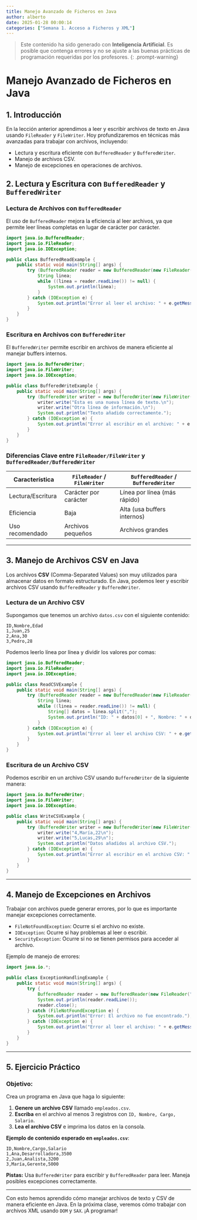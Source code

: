 ```yaml
---
title: Manejo Avanzado de Ficheros en Java
author: alberto
date: 2025-01-28 00:00:14
categories: ["Semana 1. Acceso a Ficheros y XML"]
---
```


> Este contenido ha sido generado con **Inteligencia Artificial**. Es posible que contenga errores y no se ajuste a las
> buenas prácticas de programación requeridas por los profesores.
{: .prompt-warning}

# Manejo Avanzado de Ficheros en Java

## 1. Introducción

En la lección anterior aprendimos a leer y escribir archivos de texto en Java usando `FileReader` y `FileWriter`. Hoy profundizaremos en técnicas más avanzadas para trabajar con archivos, incluyendo:

- Lectura y escritura eficiente con `BufferedReader` y `BufferedWriter`.
- Manejo de archivos CSV.
- Manejo de excepciones en operaciones de archivos.

## 2. Lectura y Escritura con `BufferedReader` y `BufferedWriter`

### **Lectura de Archivos con `BufferedReader`**

El uso de `BufferedReader` mejora la eficiencia al leer archivos, ya que permite leer líneas completas en lugar de carácter por carácter.

```java
import java.io.BufferedReader;
import java.io.FileReader;
import java.io.IOException;

public class BufferedReadExample {
    public static void main(String[] args) {
        try (BufferedReader reader = new BufferedReader(new FileReader("archivo.txt"))) {
            String linea;
            while ((linea = reader.readLine()) != null) {
                System.out.println(linea);
            }
        } catch (IOException e) {
            System.out.println("Error al leer el archivo: " + e.getMessage());
        }
    }
}
```

### **Escritura en Archivos con `BufferedWriter`**

El `BufferedWriter` permite escribir en archivos de manera eficiente al manejar buffers internos.

```java
import java.io.BufferedWriter;
import java.io.FileWriter;
import java.io.IOException;

public class BufferedWriteExample {
    public static void main(String[] args) {
        try (BufferedWriter writer = new BufferedWriter(new FileWriter("archivo.txt", true))) {
            writer.write("Esta es una nueva línea de texto.\n");
            writer.write("Otra línea de información.\n");
            System.out.println("Texto añadido correctamente.");
        } catch (IOException e) {
            System.out.println("Error al escribir en el archivo: " + e.getMessage());
        }
    }
}
```

### **Diferencias Clave entre `FileReader/FileWriter` y `BufferedReader/BufferedWriter`**
| Característica    | `FileReader` / `FileWriter` | `BufferedReader` / `BufferedWriter` |
| ----------------- | --------------------------- | ----------------------------------- |
| Lectura/Escritura | Carácter por carácter       | Línea por línea (más rápido)        |
| Eficiencia        | Baja                        | Alta (usa buffers internos)         |
| Uso recomendado   | Archivos pequeños           | Archivos grandes                    |

---

## 3. Manejo de Archivos CSV en Java

Los archivos **CSV** (Comma-Separated Values) son muy utilizados para almacenar datos en formato estructurado. En Java, podemos leer y escribir archivos CSV usando `BufferedReader` y `BufferedWriter`.

### **Lectura de un Archivo CSV**

Supongamos que tenemos un archivo `datos.csv` con el siguiente contenido:
```
ID,Nombre,Edad
1,Juan,25
2,Ana,30
3,Pedro,28
```
Podemos leerlo línea por línea y dividir los valores por comas:

```java
import java.io.BufferedReader;
import java.io.FileReader;
import java.io.IOException;

public class ReadCSVExample {
    public static void main(String[] args) {
        try (BufferedReader reader = new BufferedReader(new FileReader("datos.csv"))) {
            String linea;
            while ((linea = reader.readLine()) != null) {
                String[] datos = linea.split(",");
                System.out.println("ID: " + datos[0] + ", Nombre: " + datos[1] + ", Edad: " + datos[2]);
            }
        } catch (IOException e) {
            System.out.println("Error al leer el archivo CSV: " + e.getMessage());
        }
    }
}
```

### **Escritura de un Archivo CSV**

Podemos escribir en un archivo CSV usando `BufferedWriter` de la siguiente manera:

```java
import java.io.BufferedWriter;
import java.io.FileWriter;
import java.io.IOException;

public class WriteCSVExample {
    public static void main(String[] args) {
        try (BufferedWriter writer = new BufferedWriter(new FileWriter("datos.csv", true))) {
            writer.write("4,María,22\n");
            writer.write("5,Lucas,29\n");
            System.out.println("Datos añadidos al archivo CSV.");
        } catch (IOException e) {
            System.out.println("Error al escribir en el archivo CSV: " + e.getMessage());
        }
    }
}
```

---

## 4. Manejo de Excepciones en Archivos

Trabajar con archivos puede generar errores, por lo que es importante manejar excepciones correctamente.

- `FileNotFoundException`: Ocurre si el archivo no existe.
- `IOException`: Ocurre si hay problemas al leer o escribir.
- `SecurityException`: Ocurre si no se tienen permisos para acceder al archivo.

Ejemplo de manejo de errores:

```java
import java.io.*;

public class ExceptionHandlingExample {
    public static void main(String[] args) {
        try {
            BufferedReader reader = new BufferedReader(new FileReader("archivo_inexistente.txt"));
            System.out.println(reader.readLine());
            reader.close();
        } catch (FileNotFoundException e) {
            System.out.println("Error: El archivo no fue encontrado.");
        } catch (IOException e) {
            System.out.println("Error al leer el archivo: " + e.getMessage());
        }
    }
}
```

---

## 5. **Ejercicio Práctico**

### **Objetivo:**
Crea un programa en Java que haga lo siguiente:
1. **Genere un archivo CSV** llamado `empleados.csv`.
2. **Escriba** en el archivo al menos 3 registros con `ID, Nombre, Cargo, Salario`.
3. **Lea el archivo CSV** e imprima los datos en la consola.

**Ejemplo de contenido esperado en `empleados.csv`**:
```
ID,Nombre,Cargo,Salario
1,Ana,Desarrolladora,3500
2,Juan,Analista,3200
3,María,Gerente,5000
```

**Pistas:** Usa `BufferedWriter` para escribir y `BufferedReader` para leer. Maneja posibles excepciones correctamente.

---

Con esto hemos aprendido cómo manejar archivos de texto y CSV de manera eficiente en Java. En la próxima clase, veremos cómo trabajar con archivos XML usando `DOM` y `SAX`. ¡A programar!
